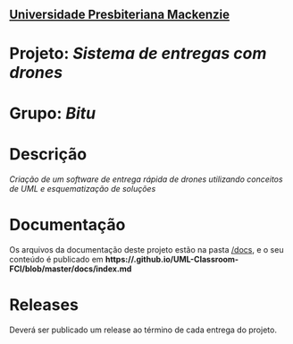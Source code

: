 <h2><a href= "https://www.mackenzie.br">Universidade Presbiteriana Mackenzie</a></h2>

# Projeto: *Sistema de entregas com drones*

# Grupo: *Bitu*

# Descrição

*Criação de um software de entrega rápida de drones utilizando conceitos de UML e esquematização de soluções*

# Documentação

Os arquivos da documentação deste projeto estão na pasta [/docs](/docs), e o seu conteúdo é publicado em **https://<usuario>.github.io/UML-Classroom-FCI/blob/master/docs/index.md**



# Releases

Deverá ser publicado um release ao término de cada entrega do projeto.

